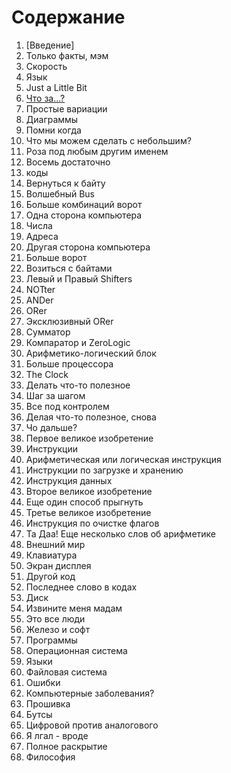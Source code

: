 # Содержание

1. [Введение]
1. Только факты, мэм
1. Скорость
1. Язык
1. Just a Little Bit
1. [Что за...?](./06/what_the.md.md)
1. Простые вариации
1. Диаграммы
1. Помни когда
1. Что мы можем сделать с небольшим?
1. Роза под любым другим именем
1. Восемь достаточно
1. коды
1. Вернуться к байту
1. Волшебный Bus
1. Больше комбинаций ворот
1. Одна сторона компьютера
1. Числа
1. Адреса
1. Другая сторона компьютера
1. Больше ворот
1. Возиться с байтами
1. Левый и Правый Shifters
1. NOTter
1. ANDer
1. ORer
1. Эксклюзивный ORer
1. Сумматор
1. Компаратор и ZeroLogic
1. Арифметико-логический блок
1. Больше процессора
1. The Clock
1. Делать что-то полезное
1. Шаг за шагом
1. Все под контролем
1. Делая что-то полезное, снова
1. Чо дальше?
1. Первое великое изобретение
1. Инструкции
1. Арифметическая или логическая инструкция
1. Инструкции по загрузке и хранению
1. Инструкция данных
1. Второе великое изобретение
1. Еще один способ прыгнуть
1. Третье великое изобретение
1. Инструкция по очистке флагов
1. Та Даа! Еще несколько слов об арифметике
1. Внешний мир
1. Клавиатура
1. Экран дисплея
1. Другой код
1. Последнее слово в кодах
1. Диск
1. Извините меня мадам
1. Это все люди
1. Железо и софт
1. Программы
1. Операционная система
1. Языки
1. Файловая система
1. Ошибки
1. Компьютерные заболевания?
1. Прошивка
1. Бутсы
1. Цифровой против аналогового
1. Я лгал - вроде
1. Полное раскрытие
1. Философия
